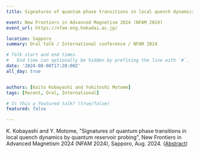 ```yaml
---
title: Signatures of quantum phase transitions in local quench dynamics by quantum reservoir probing @ NFAM

event: New Frontiers in Advanced Magnetism 2024 (NFAM 2024)
event_url: https://nfam.eng.hokudai.ac.jp/

location: Sapporo
summary: Oral talk / International conference / NFAM 2024

# Talk start and end times.
#   End time can optionally be hidden by prefixing the line with `#`.
date: '2024-08-08T17:20:00Z'
all_day: true


authors: [Kaito Kobayashi and Yukitoshi Motome]
tags: [Recent, Oral, International]

# Is this a featured talk? (true/false)
featured: false

---
```

 K. Kobayashi and Y. Motome, "Signatures of quantum phase transitions in local quench dynamics by quantum reservoir probing", New Frontiers in Advanced Magnetism 2024 (NFAM 2024), Sapporo, Aug. 2024. ([Abstract](https://nfam.eng.hokudai.ac.jp/program/))